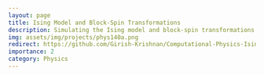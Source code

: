 ```yaml
---
layout: page
title: Ising Model and Block-Spin Transformations
description: Simulating the Ising model and block-spin transformations from statistical mechanics.
img: assets/img/projects/phys140a.png
redirect: https://github.com/Girish-Krishnan/Computational-Physics-Ising-Model
importance: 2
category: Physics
---
```


